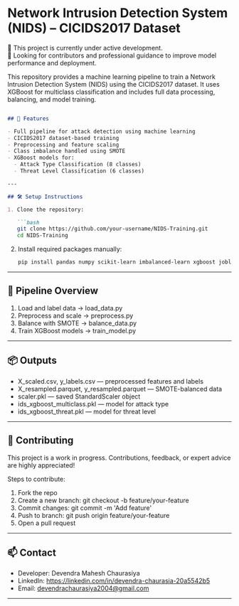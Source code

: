# Network Intrusion Detection System (NIDS) – CICIDS2017 Dataset

🚧 This project is currently under active development.  
🧠 Looking for contributors and professional guidance to improve model performance and deployment.

This repository provides a machine learning pipeline to train a Network Intrusion Detection System (NIDS) using the CICIDS2017 dataset. It uses XGBoost for multiclass classification and includes full data processing, balancing, and model training.

```markdown

## 📌 Features

- Full pipeline for attack detection using machine learning
- CICIDS2017 dataset-based training
- Preprocessing and feature scaling
- Class imbalance handled using SMOTE
- XGBoost models for:
  - Attack Type Classification (8 classes)
  - Threat Level Classification (6 classes)

---

## 🛠️ Setup Instructions

1. Clone the repository:

   ```bash
   git clone https://github.com/your-username/NIDS-Training.git
   cd NIDS-Training
   ```

2. Install required packages manually:

   ```bash
   pip install pandas numpy scikit-learn imbalanced-learn xgboost joblib
   ```

---

## 🔁 Pipeline Overview

1. Load and label data → load_data.py  
2. Preprocess and scale → preprocess.py  
3. Balance with SMOTE → balance_data.py  
4. Train XGBoost models → train_model.py

---

## 📦 Outputs

- X_scaled.csv, y_labels.csv — preprocessed features and labels
- X_resampled.parquet, y_resampled.parquet — SMOTE-balanced data
- scaler.pkl — saved StandardScaler object
- ids_xgboost_multiclass.pkl — model for attack type
- ids_xgboost_threat.pkl — model for threat level

---

## 🤝 Contributing

This project is a work in progress. Contributions, feedback, or expert advice are highly appreciated!

Steps to contribute:
1. Fork the repo
2. Create a new branch: git checkout -b feature/your-feature
3. Commit changes: git commit -m 'Add feature'
4. Push to branch: git push origin feature/your-feature
5. Open a pull request

---

## 📫 Contact

- Developer: Devendra Mahesh Chaurasiya  
- LinkedIn: https://linkedin.com/in/devendra-chaurasia-20a5542b5  
- Email: devendrachaurasiya2004@gmail.com  

---
